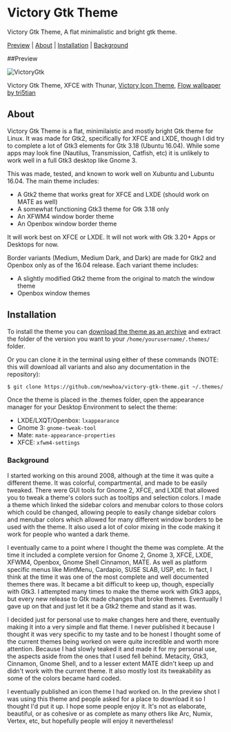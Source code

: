 # Victory Gtk Theme
Victory Gtk Theme, A flat minimalistic and bright gtk theme.

[Preview](#preview) | [About](#about) | [Installation](#install) | [Background](#background)

<a name="preview"></a>

##Preview

![VictoryGtk](https://i.imgur.com/3nnFAem.png "VictoryGtk")

Victory Gtk Theme, XFCE with Thunar, [Victory Icon Theme](https://github.com/newhoa/victory-icon-theme), [Flow wallpaper by tri5tian](https://www.gnome-look.org/content/show.php/Flow?content=71058)

<a name="about"></a>

## About

Victory Gtk Theme is a flat, minimilaistic and mostly bright Gtk theme for Linux. It was made for Gtk2, specifically for XFCE and LXDE, though I did try to complete a lot of Gtk3 elements for Gtk 3.18 (Ubuntu 16.04). While some apps may look fine (Nautilus, Transmission, Catfish, etc) it is unlikely to work well in a full Gtk3 desktop like Gnome 3.

This was made, tested, and known to work well on Xubuntu and Lubuntu 16.04. The main theme includes:

* A Gtk2 theme that works great for XFCE and LXDE (should work on MATE as well)
* A somewhat functioning Gtk3 theme for Gtk 3.18 only
* An XFWM4 window border theme
* An Openbox window border theme

It will work best on XFCE or LXDE. It will not work with Gtk 3.20+ Apps or Desktops for now.


Border variants (Medium, Medium Dark, and Dark) are made for Gtk2 and Openbox only as of the 16.04 release. Each variant theme includes:

* A slightly modified Gtk2 theme from the original to match the window theme
* Openbox window themes

<a name="install"></a>

## Installation

To install the theme you can [download the theme as an archive](https://github.com/newhoa/victory-gtk-theme/archive/master.zip) and extract the folder of the version you want to your `/home/yourusername/.themes/` folder.

Or you can clone it in the terminal using either of these commands (NOTE: this will download all variants and also any documentation in the repository):

```bash
$ git clone https://github.com/newhoa/victory-gtk-theme.git ~/.themes/
```


Once the theme is placed in the .themes folder, open the appearance manager for your Desktop Environment to select the theme:

- LXDE/LXQT/Openbox: `lxappearance`
- Gnome 3: `gnome-tweak-tool`
- Mate: `mate-appearance-properties`
- XFCE: `xfwm4-settings`

<a name="background"></a>

### Background

I started working on this around 2008, although at the time it was quite a different theme. It was colorful, compartmental, and made to be easily tweaked. There were GUI tools for Gnome 2, XFCE, and LXDE that allowed you to tweak a theme's colors such as tooltips and selection colors. I made a theme which linked the sidebar colors and menubar colors to those colors which could be changed, allowing people to easily change sidebar colors and menubar colors which allowed for many different window borders to be used with the theme. It also used a lot of color mixing in the code making it work for people who wanted a dark theme.

I eventually came to a point where I thought the theme was complete. At the time it included a complete version for Gnome 2, Gnome 3, XFCE, LXDE, XFWM4, Openbox, Gnome Shell Cinnamon, MATE. As well as platform specific menus like MintMenu, Cardapio, SUSE SLAB, USP, etc. In fact, I think at the time it was one of the most complete and well documented themes there was. It became a bit difficult to keep up, though, especially with Gtk3. I attempted many times to make the theme work with Gtk3 apps, but every new release to Gtk made changes that broke themes. Eventually I gave up on that and just let it be a Gtk2 theme and stand as it was.

I decided just for personal use to make changes here and there, eventually making it into a very simple and flat theme. I never published it because I thought it was very specific to my taste and to be honest I thought some of the current themes being worked on were quite incredible and worth more attention. Because I had slowly teaked it and made it for my personal use, the aspects aside from the ones that I used fell behind. Metacity, Gtk3, Cinnamon, Gnome Shell, and to a lesser extent MATE didn't keep up and didn't work with the current theme. It also mostly lost its tweakability as some of the colors became hard coded.

I eventually published an icon theme I had worked on. In the preview shot I was using this theme and people asked for a place to download it so I thought I'd put it up. I hope some people enjoy it. It's not as elaborate, beautiful, or as cohesive or as complete as many others like Arc, Numix, Vertex, etc, but hopefully people will enjoy it nevertheless!
